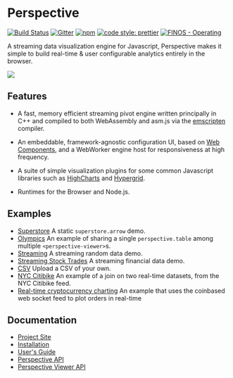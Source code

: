# Perspective

[![Build Status](https://travis-ci.org/jpmorganchase/perspective.svg?branch=master)](https://travis-ci.org/jpmorganchase/perspective)
[![Gitter](https://img.shields.io/gitter/room/nwjs/nw.js.svg)](https://gitter.im/jpmorganchase/perspective)
[![npm](https://img.shields.io/npm/v/@jpmorganchase/perspective.svg?style=flat-square)](https://www.npmjs.com/package/@jpmorganchase/perspective)
[![code style: prettier](https://img.shields.io/badge/code_style-prettier-ff69b4.svg?style=flat-square)](https://github.com/prettier/prettier)
[![FINOS - Operating](https://cdn.rawgit.com/finos/contrib-toolbox/master/images/badge-operating.svg)](https://finosfoundation.atlassian.net/wiki/display/FINOS/Operating)


A streaming data visualization engine for Javascript, Perspective makes it
simple to build real-time & user configurable analytics entirely in the browser.

<img src="https://jpmorganchase.github.io/perspective/img/demo.gif">

## Features

- A fast, memory efficient streaming pivot engine written principally in C++ and
  compiled to both WebAssembly and asm.js via the
  [emscripten](https://github.com/kripken/emscripten) compiler.

- An embeddable, framework-agnostic configuration UI, based
  on [Web Components](https://www.webcomponents.org/), and a WebWorker engine
  host for responsiveness at high frequency.

- A suite of simple visualization plugins for some common Javascript libraries such as
  [HighCharts](https://github.com/highcharts/highcharts) and
  [Hypergrid](https://github.com/fin-hypergrid/core).

- Runtimes for the Browser and Node.js.

## Examples

* [Superstore](https://bl.ocks.org/JHawk/b29192cd425bfc9443dd12626cc2f606) A static `superstore.arrow` demo.
* [Olympics](https://bl.ocks.org/JHawk/2a29387438af750614cc983f23040732) An example of sharing a single `perspective.table` among multiple `<perspective-viewer>`s.
* [Streaming](https://bl.ocks.org/JHawk/952262145299ffd7fa58d22a51de905d) A streaming random data demo.
* [Streaming Stock Trades](https://bl.ocks.org/timkpaine/064a50a309f25b80c9cfb0b2b84fbdf3) A streaming financial data demo.
* [CSV](https://bl.ocks.org/JHawk/ef28337d5c96c0360f07ca502b872c10) Upload a CSV of your own.
* [NYC Citibike](https://bl.ocks.org/JHawk/ade09a2ea62bb708cc0beab8c35609b0) An example of a join on two real-time datasets, from the NYC Citibike feed.
* [Real-time cryptocurrency charting](https://bl.ocks.org/ColinEberhardt/6e287f871410ecd970b038343b166514) An example that uses the coinbased web socket feed to plot orders in real-time

## Documentation

* [Project Site](https://jpmorganchase.github.io/perspective/)
* [Installation](https://jpmorganchase.github.io/perspective/docs/installation.html)
* [User's Guide](https://jpmorganchase.github.io/perspective/docs/usage.html)
* [Perspective API](https://jpmorganchase.github.io/perspective/docs/perspective.html)
* [Perspective Viewer API](https://jpmorganchase.github.io/perspective/docs/perspective-viewer.html)
